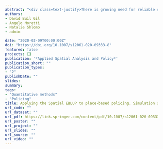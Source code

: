 ```yaml
---
abstract: "<div class=text-justify>There is growing need for reliable survey-based small area estimates of crime and confidence in police work to design and evaluate place-based policing strategies. Crime and confidence in policing are geographically aggregated and police resources can be targeted to areas with the most problems. High levels of spatial autocorrelation in these variables allow for using spatial random effects to improve small area estimation models and estimates’ reliability. This article introduces the Spatial Empirical Best Linear Unbiased Predictor (SEBLUP), which borrows strength from neighboring areas, to place-based policing. It assesses the SEBLUP under different scenarios of number of areas and levels of spatial autocorrelation and provides an application to confidence in policing in London. SEBLUP should be applied for place-based policing strategies when the variable’s spatial autocorrelation is medium/high, and the number of areas is large. Confidence in policing is higher in Central and West London and lower in Eastern neighborhoods.</div>"
authors:
- David Buil Gil
- Angelo Moretti
- Natalie Shlomo
- admin

date: "2020-03-09T00:00:00Z"
doi: "https://doi.org/10.1007/s12061-020-09333-8"
featured: false
projects: []
publication: '*Applied Spatial Analysis and Policy*'
publication_short: ""
publication_types:
- "2"
publishDate: ""
slides:
summary:
tags:
- "Quantitative methods"
- "Policing"
title: Applying the Spatial EBLUP to place-based policing. Simulation study and application to confidence in police work
url_code: ""
url_dataset: ""
url_pdf: https://link.springer.com/content/pdf/10.1007/s12061-020-09333-8.pdf
url_poster: ""
url_project: ""
url_slides: ""
url_source: ""
url_video: ""
---
```


